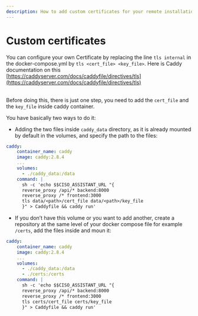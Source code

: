 ```yaml
---
description: How to add custom certificates for your remote installation
---
```


# Custom certificates

You can configure your own Certificate by replacing the line `tls internal` in the docker-compose.yml by `tls <cert_file> <key_file>`. Here is Caddy documentation on this [https://caddyserver.com/docs/caddyfile/directives/tls](https://caddyserver.com/docs/caddyfile/directives/tls)

\
Before doing this, there is just one step, you need to add the `cert_file` and the `key_file` inside caddy container.

You have basically two ways to do it:

* Adding the two files inside `caddy_data` directory, as it is already mounted by default in the volumes, and specify the path to the files:&#x20;

```yaml
caddy:
    container_name: caddy
    image: caddy:2.8.4
    ...
    volumes:
      - ./caddy_data:/data
    command: |
      sh -c 'echo $$CISO_ASSISTANT_URL "{
      reverse_proxy /api/* backend:8000
      reverse_proxy /* frontend:3000
      tls data/<path>/cert_file data/<path>/key_file
      }" > Caddyfile && caddy run'
```

* If you don’t have this volume or you want to add another, create a repository at the same level of your docker compose file for example `/certs`, add the files inside and moun it:

```yaml
caddy:
    container_name: caddy
    image: caddy:2.8.4
    ...
    volumes:
      - ./caddy_data:/data
      - ./certs:/certs
    command: |
      sh -c 'echo $$CISO_ASSISTANT_URL "{
      reverse_proxy /api/* backend:8000
      reverse_proxy /* frontend:3000
      tls certs/cert_file certs/key_file
      }" > Caddyfile && caddy run'
```
